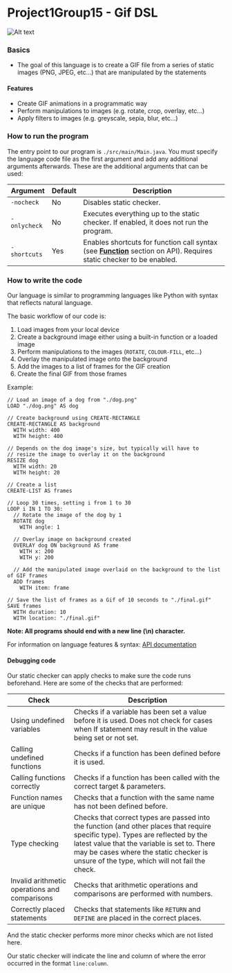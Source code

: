 # Project1Group15 - Gif DSL

![Alt text](https://media0.giphy.com/media/o7nouq5RZguiuWZv0Y/giphy.gif?cid=790b7611d751fe8e3133a02a6ec9319cadbddb3a4700fe7d&rid=giphy.gif&ct=g)

### Basics
- The goal of this language is to create a GIF file from a series of static images (PNG, JPEG, etc...) that are manipulated by the statements

#### Features
- Create GIF animations in a programmatic way
- Perform manipulations to images (e.g. rotate, crop, overlay, etc...)
- Apply filters to images (e.g. greyscale, sepia, blur, etc...)

### How to run the program
The entry point to our program is `./src/main/Main.java`. You must specify the language code file as the first argument and add any additional arguments afterwards. These are the additional arguments that can be used:

| Argument     | Default | Description                                                                                                                                                |
|--------------|---------|------------------------------------------------------------------------------------------------------------------------------------------------------------|
| `-nocheck`   | No      | Disables static checker.                                                                                                                                   |
| `-onlycheck` | No      | Executes everything up to the static checker. If enabled, it does not run the program.                                                                     |
| `-shortcuts` | Yes     | Enables shortcuts for function call syntax (see [**Function**](../main/documentation.md#functions) section on API). Requires static checker to be enabled. |

### How to write the code
Our language is similar to programming languages like Python with syntax that reflects natural language.

The basic workflow of our code is:
1. Load images from your local device
2. Create a background image either using a built-in function or a loaded image
3. Perform manipulations to the images (`ROTATE`, `COLOUR-FILL`, etc...)
4. Overlay the manipulated image onto the background
5. Add the images to a list of frames for the GIF creation
6. Create the final GIF from those frames

Example:
```
// Load an image of a dog from "./dog.png"
LOAD "./dog.png" AS dog

// Create background using CREATE-RECTANGLE
CREATE-RECTANGLE AS background
  WITH width: 400
  WITH height: 400
 
// Depends on the dog image's size, but typically will have to 
// resize the image to overlay it on the background 
RESIZE dog 
  WITH width: 20
  WITH height: 20

// Create a list
CREATE-LIST AS frames

// Loop 30 times, setting i from 1 to 30
LOOP i IN 1 TO 30:
  // Rotate the image of the dog by 1
  ROTATE dog
    WITH angle: 1
    
  // Overlay image on background created
  OVERLAY dog ON background AS frame
    WITH x: 200
    WITH y: 200 
    
  // Add the manipulated image overlaid on the background to the list of GIF frames
  ADD frames
    WITH item: frame

// Save the list of frames as a Gif of 10 seconds to "./final.gif"
SAVE frames
  WITH duration: 10
  WITH location: "./final.gif"
```

****Note**: All programs should end with a new line (\n) character.**

For information on language features & syntax: [API documentation](../main/documentation.md)

#### Debugging code
Our static checker can apply checks to make sure the code runs beforehand. Here are some of the checks that are performed:

| Check                                         | Description                                                                                                                                                                                                                                                                  |
|-----------------------------------------------|------------------------------------------------------------------------------------------------------------------------------------------------------------------------------------------------------------------------------------------------------------------------------|
| Using undefined variables                     | Checks if a variable has been set a value before it is used. Does not check for cases when If statement may result in the value being set or not set.                                                                                                                        |
| Calling undefined functions                   | Checks if a function has been defined before it is used.                                                                                                                                                                                                                     |
| Calling functions correctly                   | Checks if a function has been called with the correct target & parameters.                                                                                                                                                                                                   |
| Function names are unique                     | Checks that a function with the same name has not been defined before.                                                                                                                                                                                                       |
| Type checking                                 | Checks that correct types are passed into the function (and other places that require specific type). Types are reflected by the latest value that the variable is set to. There may be cases where the static checker is unsure of the type, which will not fail the check. |
| Invalid arithmetic operations and comparisons | Checks that arithmetic operations and comparisons are performed with numbers.                                                                                                                                                                                                |
| Correctly placed statements                   | Checks that statements like `RETURN` and `DEFINE` are placed in the correct places.                                                                                                                                                                                          |

And the static checker performs more minor checks which are not listed here.

Our static checker will indicate the line and column of where the error occurred in the format `line:column`.
